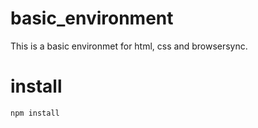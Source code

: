 # basic_environment

This is a basic environmet for html, css and browsersync.

# install

```npm install```
